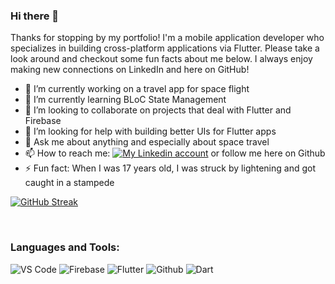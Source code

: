 ### Hi there 👋

Thanks for stopping by my portfolio!  I'm a mobile application developer who specializes in building cross-platform applications via Flutter.  Please take a look around and checkout some fun facts about me below.  I always enjoy making new connections on LinkedIn and here on GitHub!

- 🔭 I’m currently working on a travel app for space flight
- 🌱 I’m currently learning BLoC State Management
- 👯 I’m looking to collaborate on projects that deal with Flutter and Firebase
- 🤔 I’m looking for help with building better UIs for Flutter apps
- 💬 Ask me about anything and especially about space travel
- 📫 How to reach me:  [![My Linkedin account](https://img.shields.io/badge/LinkedIn-0077B5?style=for-the-badge&logo=linkedin&logoColor=white)](https://www.linkedin.com/in/derrick-williamson/) or follow me here on Github
- ⚡ Fun fact: When I was 17 years old, I was struck by lightening and got caught in a stampede

[![GitHub Streak](http://github-readme-streak-stats.herokuapp.com?user=DerrickWilliamson&theme=radical&hide_border=true&date_format=j%20M%5B%20Y%5D)](https://git.io/streak-stats)


<br />

### Languages and Tools:

![VS Code](https://img.shields.io/badge/VS_Code-blue?style=for-the-badge&logo=visual-studio-code)
![Firebase](https://img.shields.io/badge/Firebase-yellow?style=for-the-badge&logo=firebase&)
![Flutter](https://img.shields.io/badge/Flutter-informational?style=for-the-badge&logo=flutter)
![Github](https://img.shields.io/badge/Github-black?style=for-the-badge&logo=github)
![Dart](https://img.shields.io/badge/Dart-informational?style=for-the-badge&logo=dart)

